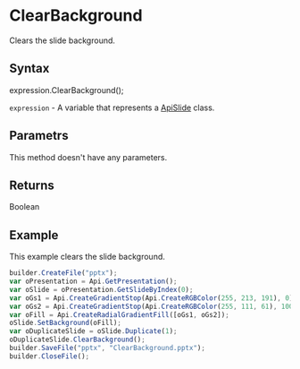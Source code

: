 # ClearBackground

Clears the slide background.

## Syntax

expression.ClearBackground();

`expression` - A variable that represents a [ApiSlide](../ApiSlide.md) class.

## Parametrs

This method doesn't have any parameters.

## Returns

Boolean

## Example

This example clears the slide background.

```javascript
builder.CreateFile("pptx");
var oPresentation = Api.GetPresentation();
var oSlide = oPresentation.GetSlideByIndex(0);
var oGs1 = Api.CreateGradientStop(Api.CreateRGBColor(255, 213, 191), 0);
var oGs2 = Api.CreateGradientStop(Api.CreateRGBColor(255, 111, 61), 100000);
var oFill = Api.CreateRadialGradientFill([oGs1, oGs2]);
oSlide.SetBackground(oFill);
var oDuplicateSlide = oSlide.Duplicate(1);
oDuplicateSlide.ClearBackground();
builder.SaveFile("pptx", "ClearBackground.pptx");
builder.CloseFile();
```